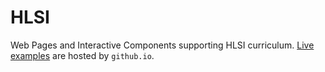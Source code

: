 # HLSI

Web Pages and Interactive Components supporting HLSI curriculum.
[Live examples](https://vtwireless.github.io/HLSI/) are hosted by `github.io`.
